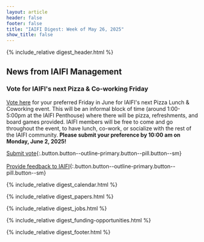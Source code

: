 ```yaml
---
layout: article
header: false
footer: false
title: "IAIFI Digest: Week of May 26, 2025"
show_title: false
--- 
```


{% include_relative digest_header.html %}

## News from IAIFI Management

### Vote for IAIFI's next Pizza & Co-working Friday

[Vote here](https://app.smartsheet.com/b/form/0196fe7085c275e7af0decbeb3b516b1) for your preferred Friday in June for IAIFI's next Pizza Lunch & Coworking event. This will be an informal block of time (around 1:00-5:00pm at the IAIFI Penthouse) where there will be pizza, refreshments, and board games provided. IAIFI members will be free to come and go throughout the event, to have lunch, co-work, or socialize with the rest of the IAIFI community. **Please submit your preference by 10:00 am on Monday, June 2, 2025!**

[Submit vote](https://app.smartsheet.com/b/form/0196fe7085c275e7af0decbeb3b516b1){:.button.button--outline-primary.button--pill.button--sm}  <br><br>  [Provide feedback to IAIFI](https://forms.gle/hk2mrqjaLY8nCZrE6){:.button.button--outline-primary.button--pill.button--sm}

{% include_relative digest_calendar.html %}

{% include_relative digest_papers.html %}
 
{% include_relative digest_jobs.html %}

{% include_relative digest_funding-opportunities.html %}

{% include_relative digest_footer.html %}
